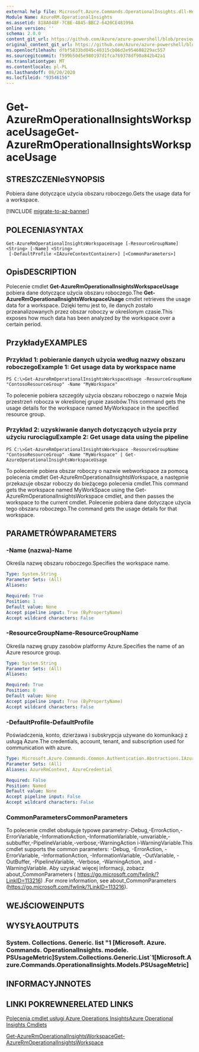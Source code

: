```yaml
---
external help file: Microsoft.Azure.Commands.OperationalInsights.dll-Help.xml
Module Name: AzureRM.OperationalInsights
ms.assetid: 818A048F-7CBE-4845-BBC2-6420CE48199A
online version: ''
schema: 2.0.0
content_git_url: https://github.com/Azure/azure-powershell/blob/preview/src/ResourceManager/OperationalInsights/Commands.OperationalInsights/help/Get-AzureRmOperationalInsightsWorkspaceUsage.md
original_content_git_url: https://github.com/Azure/azure-powershell/blob/preview/src/ResourceManager/OperationalInsights/Commands.OperationalInsights/help/Get-AzureRmOperationalInsightsWorkspaceUsage.md
ms.openlocfilehash: dfbf5833bd045c40315cb06d2e954688229ac557
ms.sourcegitcommit: f599b50d5e980197d1fca769378df90a842b42a1
ms.translationtype: MT
ms.contentlocale: pl-PL
ms.lasthandoff: 08/20/2020
ms.locfileid: "93546156"
---
```

# <span data-ttu-id="809c6-101">Get-AzureRmOperationalInsightsWorkspaceUsage</span><span class="sxs-lookup"><span data-stu-id="809c6-101">Get-AzureRmOperationalInsightsWorkspaceUsage</span></span>

## <span data-ttu-id="809c6-102">STRESZCZENIe</span><span class="sxs-lookup"><span data-stu-id="809c6-102">SYNOPSIS</span></span>
<span data-ttu-id="809c6-103">Pobiera dane dotyczące użycia obszaru roboczego.</span><span class="sxs-lookup"><span data-stu-id="809c6-103">Gets the usage data for a workspace.</span></span>

[!INCLUDE [migrate-to-az-banner](../../includes/migrate-to-az-banner.md)]

## <span data-ttu-id="809c6-104">POLECENIA</span><span class="sxs-lookup"><span data-stu-id="809c6-104">SYNTAX</span></span>

```
Get-AzureRmOperationalInsightsWorkspaceUsage [-ResourceGroupName] <String> [-Name] <String>
 [-DefaultProfile <IAzureContextContainer>] [<CommonParameters>]
```

## <span data-ttu-id="809c6-105">Opis</span><span class="sxs-lookup"><span data-stu-id="809c6-105">DESCRIPTION</span></span>
<span data-ttu-id="809c6-106">Polecenie cmdlet **Get-AzureRmOperationalInsightsWorkspaceUsage** pobiera dane dotyczące użycia obszaru roboczego.</span><span class="sxs-lookup"><span data-stu-id="809c6-106">The **Get-AzureRmOperationalInsightsWorkspaceUsage** cmdlet retrieves the usage data for a workspace.</span></span>
<span data-ttu-id="809c6-107">Dzięki temu jest to, ile danych zostało przeanalizowanych przez obszar roboczy w określonym czasie.</span><span class="sxs-lookup"><span data-stu-id="809c6-107">This exposes how much data has been analyzed by the workspace over a certain period.</span></span>

## <span data-ttu-id="809c6-108">Przykłady</span><span class="sxs-lookup"><span data-stu-id="809c6-108">EXAMPLES</span></span>

### <span data-ttu-id="809c6-109">Przykład 1: pobieranie danych użycia według nazwy obszaru roboczego</span><span class="sxs-lookup"><span data-stu-id="809c6-109">Example 1: Get usage data by workspace name</span></span>
```
PS C:\>Get-AzureRmOperationalInsightsWorkspaceUsage -ResourceGroupName "ContosoResourceGroup" -Name "MyWorkspace"
```

<span data-ttu-id="809c6-110">To polecenie pobiera szczegóły użycia obszaru roboczego o nazwie Moja przestrzeń robocza w określonej grupie zasobów.</span><span class="sxs-lookup"><span data-stu-id="809c6-110">This command gets the usage details for the workspace named MyWorkspace in the specified resource group.</span></span>

### <span data-ttu-id="809c6-111">Przykład 2: uzyskiwanie danych dotyczących użycia przy użyciu rurociągu</span><span class="sxs-lookup"><span data-stu-id="809c6-111">Example 2: Get usage data using the pipeline</span></span>
```
PS C:\>Get-AzureRmOperationalInsightsWorkspace -ResourceGroupName "ContosoResourceGroup" -Name "MyWorkspace" | Get-AzureOperationalInsightsWorkspaceUsage
```

<span data-ttu-id="809c6-112">To polecenie pobiera obszar roboczy o nazwie webworkspace za pomocą polecenia cmdlet Get-AzureRmOperationalInsightsWorkspace, a następnie przekazuje obszar roboczy do bieżącego polecenia cmdlet.</span><span class="sxs-lookup"><span data-stu-id="809c6-112">This command gets the workspace named MyWorkSpace using the Get-AzureRmOperationalInsightsWorkspace cmdlet, and then passes the workspace to the current cmdlet.</span></span>
<span data-ttu-id="809c6-113">Polecenie pobiera dane dotyczące użycia tego obszaru roboczego.</span><span class="sxs-lookup"><span data-stu-id="809c6-113">The command gets the usage details for that workspace.</span></span>

## <span data-ttu-id="809c6-114">PARAMETRÓW</span><span class="sxs-lookup"><span data-stu-id="809c6-114">PARAMETERS</span></span>

### <span data-ttu-id="809c6-115">-Name (nazwa)</span><span class="sxs-lookup"><span data-stu-id="809c6-115">-Name</span></span>
<span data-ttu-id="809c6-116">Określa nazwę obszaru roboczego.</span><span class="sxs-lookup"><span data-stu-id="809c6-116">Specifies the workspace name.</span></span>

```yaml
Type: System.String
Parameter Sets: (All)
Aliases: 

Required: True
Position: 1
Default value: None
Accept pipeline input: True (ByPropertyName)
Accept wildcard characters: False
```

### <span data-ttu-id="809c6-117">-ResourceGroupName</span><span class="sxs-lookup"><span data-stu-id="809c6-117">-ResourceGroupName</span></span>
<span data-ttu-id="809c6-118">Określa nazwę grupy zasobów platformy Azure.</span><span class="sxs-lookup"><span data-stu-id="809c6-118">Specifies the name of an Azure resource group.</span></span>

```yaml
Type: System.String
Parameter Sets: (All)
Aliases: 

Required: True
Position: 0
Default value: None
Accept pipeline input: True (ByPropertyName)
Accept wildcard characters: False
```

### <span data-ttu-id="809c6-119">-DefaultProfile</span><span class="sxs-lookup"><span data-stu-id="809c6-119">-DefaultProfile</span></span>
<span data-ttu-id="809c6-120">Poświadczenia, konto, dzierżawa i subskrypcja używane do komunikacji z usługą Azure.</span><span class="sxs-lookup"><span data-stu-id="809c6-120">The credentials, account, tenant, and subscription used for communication with azure.</span></span>

```yaml
Type: Microsoft.Azure.Commands.Common.Authentication.Abstractions.IAzureContextContainer
Parameter Sets: (All)
Aliases: AzureRmContext, AzureCredential

Required: False
Position: Named
Default value: None
Accept pipeline input: False
Accept wildcard characters: False
```

### <span data-ttu-id="809c6-121">CommonParameters</span><span class="sxs-lookup"><span data-stu-id="809c6-121">CommonParameters</span></span>
<span data-ttu-id="809c6-122">To polecenie cmdlet obsługuje typowe parametry:-Debug,-ErrorAction,-ErrorVariable,-InformationAction,-InformationVariable,-unvariable,-subbuffer,-PipelineVariable,-verbose,-WarningAction i-WarningVariable.</span><span class="sxs-lookup"><span data-stu-id="809c6-122">This cmdlet supports the common parameters: -Debug, -ErrorAction, -ErrorVariable, -InformationAction, -InformationVariable, -OutVariable, -OutBuffer, -PipelineVariable, -Verbose, -WarningAction, and -WarningVariable.</span></span> <span data-ttu-id="809c6-123">Aby uzyskać więcej informacji, zobacz about_CommonParameters ( https://go.microsoft.com/fwlink/?LinkID=113216) .</span><span class="sxs-lookup"><span data-stu-id="809c6-123">For more information, see about_CommonParameters (https://go.microsoft.com/fwlink/?LinkID=113216).</span></span>

## <span data-ttu-id="809c6-124">WEJŚCIOWE</span><span class="sxs-lookup"><span data-stu-id="809c6-124">INPUTS</span></span>

## <span data-ttu-id="809c6-125">WYSYŁA</span><span class="sxs-lookup"><span data-stu-id="809c6-125">OUTPUTS</span></span>

### <span data-ttu-id="809c6-126">System. Collections. Generic. list "1 [Microsoft. Azure. Commands. OperationalInsights. modele. PSUsageMetric]</span><span class="sxs-lookup"><span data-stu-id="809c6-126">System.Collections.Generic.List\`1[Microsoft.Azure.Commands.OperationalInsights.Models.PSUsageMetric]</span></span>

## <span data-ttu-id="809c6-127">INFORMACYJN</span><span class="sxs-lookup"><span data-stu-id="809c6-127">NOTES</span></span>

## <span data-ttu-id="809c6-128">LINKI POKREWNE</span><span class="sxs-lookup"><span data-stu-id="809c6-128">RELATED LINKS</span></span>

[<span data-ttu-id="809c6-129">Polecenia cmdlet usługi Azure Operations Insights</span><span class="sxs-lookup"><span data-stu-id="809c6-129">Azure Operational Insights Cmdlets</span></span>](./AzureRM.OperationalInsights.md)

[<span data-ttu-id="809c6-130">Get-AzureRmOperationalInsightsWorkspace</span><span class="sxs-lookup"><span data-stu-id="809c6-130">Get-AzureRmOperationalInsightsWorkspace</span></span>](./Get-AzureRmOperationalInsightsWorkspace.md)


